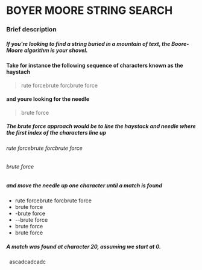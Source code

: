 # BOYER MOORE STRING SEARCH

### Brief description

##### If you're looking to find a string buried in a mountain of text, the Boore-Moore algorithm is your shovel.

#### Take for instance the following sequence of characters known as the haystach

> rute forcebrute forcbrute force

#### and youre looking for the needle

> brute force

##### The brute force approach would be to line the haystack and needle where the first index of the characters line up

###### rute forcebrute forcbrute force
###### brute force

##### and move the needle up one character until a match is found
- rute forcebrute forcbrute force
- brute force
- -brute force
- --brute force
- brute force
- brute force
##### A match was found at character 20, assuming we start at 0.

<p> &nbsp; ascadcadcadc<p>
